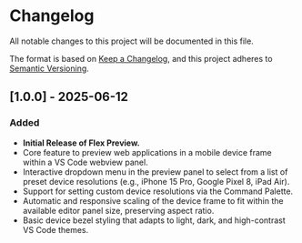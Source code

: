 # Changelog

All notable changes to this project will be documented in this file.

The format is based on [Keep a Changelog](https://keepachangelog.com/en/1.0.0/),
and this project adheres to [Semantic Versioning](https://semver.org/spec/v2.0.0.html).

## [1.0.0] - 2025-06-12

### Added

- **Initial Release of Flex Preview.**
- Core feature to preview web applications in a mobile device frame within a VS Code webview panel.
- Interactive dropdown menu in the preview panel to select from a list of preset device resolutions (e.g., iPhone 15 Pro, Google Pixel 8, iPad Air).
- Support for setting custom device resolutions via the Command Palette.
- Automatic and responsive scaling of the device frame to fit within the available editor panel size, preserving aspect ratio.
- Basic device bezel styling that adapts to light, dark, and high-contrast VS Code themes.